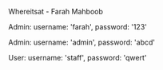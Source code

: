 Whereitsat - Farah Mahboob

Admin:  username: 'farah', 
        password: '123'  

Admin:  username: 'admin', 
        password: 'abcd'  

User:   username: 'staff', 
        password: 'qwert' 
